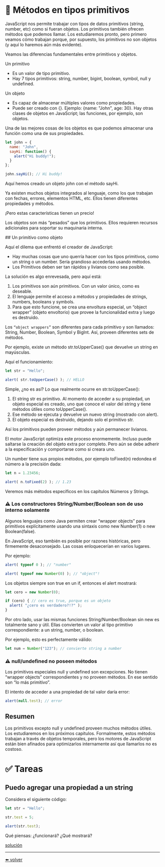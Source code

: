 # 📖 Métodos en tipos primitivos

JavaScript nos permite trabajar con tipos de datos primitivos (string, number, etc) como si fueran objetos. Los primitivos también ofrecen métodos que podemos llamar. Los estudiaremos pronto, pero primero veamos cómo trabajan porque, por supuesto, los primitivos no son objetos (y aquí lo haremos aún más evidente).

Veamos las diferencias fundamentales entre primitivos y objetos.

Un primitivo

* Es un valor de tipo primitivo.
* Hay 7 tipos primitivos: string, number, bigint, boolean, symbol, null y undefined.

Un objeto

* Es capaz de almacenar múltiples valores como propiedades.
* Puede ser creado con {}. Ejemplo: {name: "John", age: 30}. Hay otras clases de objetos en JavaScript; las funciones, por ejemplo, son objetos.

Una de las mejores cosas de los objetos es que podemos almacenar una función como una de sus propiedades.

````js
let john = {
  name: "John",
  sayHi: function() {
    alert("Hi buddy!");
  }
};

john.sayHi(); // Hi buddy!
````

Aquí hemos creado un objeto john con el método sayHi.

Ya existen muchos objetos integrados al lenguaje, como los que trabajan con fechas, errores, elementos HTML, etc. Ellos tienen diferentes propiedades y métodos.

¡Pero estas características tienen un precio!

Los objetos son más “pesados” que los primitivos. Ellos requieren recursos adicionales para soportar su maquinaria interna.

## Un primitivo como objeto

Aquí el dilema que enfrentó el creador de JavaScript:

* Hay muchas cosas que uno querría hacer con los tipos primitivos, como un string o un number. Sería grandioso accederlas usando métodos.
* Los Primitivos deben ser tan rápidos y livianos como sea posible.

La solución es algo enrevesada, pero aquí está:

1. Los primitivos son aún primitivos. Con un valor único, como es deseable.
2. El lenguaje permite el acceso a métodos y propiedades de strings, numbers, booleans y symbols.
3. Para que esto funcione, se crea una envoltura especial, un “object wrapper” (objeto envoltorio) que provee la funcionalidad extra y luego es destruido.

Los `“object wrappers”` son diferentes para cada primitivo y son llamados: String, Number, Boolean, Symbol y BigInt. Así, proveen diferentes sets de métodos.

Por ejemplo, existe un método str.toUpperCase() que devuelve un string en mayúsculas.

Aquí el funcionamiento:

````js
let str = "Hello";

alert( str.toUpperCase() ); // HELLO
````

Simple, ¿no es así? Lo que realmente ocurre en str.toUpperCase():

1. El string str es primitivo. Al momento de acceder a su propiedad, un objeto especial es creado, uno que conoce el valor del string y tiene métodos útiles como toUpperCase().
2. Ese método se ejecuta y devuelve un nuevo string (mostrado con alert).
3. El objeto especial es destruido, dejando solo el primitivo str.

Así los primitivos pueden proveer métodos y aún permanecer livianos.

El motor JavaScript optimiza este proceso enormemente. Incluso puede saltarse la creación del objeto extra por completo. Pero aún se debe adherir a la especificación y comportarse como si creara uno.

Un number tiene sus propios métodos, por ejemplo toFixed(n) redondea el número a la precisión dada:

````js
let n = 1.23456;

alert( n.toFixed(2) ); // 1.23
````

Veremos más métodos específicos en los capítulos Números y Strings.

### ⚠️ Los constructores String/Number/Boolean son de uso interno solamente
Algunos lenguajes como Java permiten crear “wrapper objects” para primitivos explícitamente usando una sintaxis como new Number(1) o new Boolean(false).

En JavaScript, eso también es posible por razones históricas, pero firmemente desaconsejado. Las cosas enloquecerían en varios lugares.

Por ejemplo:

````js
alert( typeof 0 ); // "number"

alert( typeof new Number(0) ); // "object"!
````

Los objetos siempre son true en un if, entonces el alert mostrará:

````js
let cero = new Number(0);

if (cero) { // cero es true, porque es un objeto
  alert( "¿cero es verdadero?!?" );
}
````

Por otro lado, usar las mismas funciones String/Number/Boolean sin new es totalmente sano y útil. Ellas convierten un valor al tipo primitivo correspondiente: a un string, number, o boolean.

Por ejemplo, esto es perfectamente válido:

````js
let num = Number("123"); // convierte string a number
````

### ⚠️ null/undefined no poseen métodos
Los primitivos especiales null y undefined son excepciones. No tienen “wrapper objects” correspondientes y no proveen métodos. En ese sentido son “lo más primitivo”.

El intento de acceder a una propiedad de tal valor daría error:

````js
alert(null.test); // error
````

## Resumen

Los primitivos excepto null y undefined proveen muchos métodos útiles. Los estudiaremos en los próximos capítulos.
Formalmente, estos métodos trabajan a través de objetos temporales, pero los motores de JavaScript están bien afinados para optimizarlos internamente así que llamarlos no es costoso.

# ✅ Tareas

## Puedo agregar una propiedad a un string

Considera el siguiente código:

````js
let str = "Hello";

str.test = 5;

alert(str.test);
````

Qué piensas: ¿funcionará? ¿Qué mostrará?

[solución](https://github.com/VictorHugoAguilar/javascript-interview-questions-explained/blob/main/theory/data-types/primitives-methods/solutions/puedo-agregar-una-propiedad-a-un-string.md)

---
[⬅️ volver](https://github.com/VictorHugoAguilar/javascript-interview-questions-explained/blob/main/theory/data-types/readme.md)

